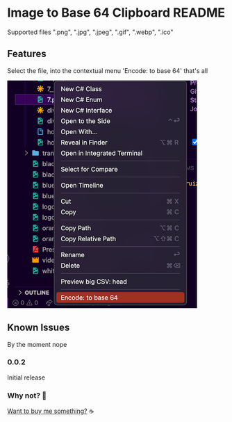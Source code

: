 # Image to Base 64 Clipboard README

Supported files  ".png", ".jpg", ".jpeg", ".gif", ".webp", ".ico"

## Features

Select the file, into the contextual menu 'Encode: to base 64' that's all

![feature X](images/contextual-menu.png)


## Known Issues

By the moment nope
### 0.0.2

Initial release

### Why not? :wave:
[Want to buy me something?](https://www.buymeacoffee.com/and.zav) :coffee:
